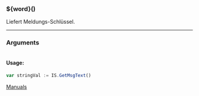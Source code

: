 ﻿### ${word}()
Liefert Meldungs-Schlüssel.

----

### Arguments
```ts
```
#### Usage:
```ts
var stringVal := IS.GetMsgText()
```

[Manuals](https://manuals.opacc.ch/docs/doku2401/F-Script/ScriptBlockFunc.IS.GetMsgText.html)
